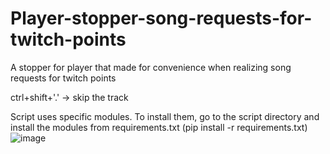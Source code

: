 # Player-stopper-song-requests-for-twitch-points
A stopper for player that made for convenience when realizing song requests for twitch points

ctrl+shift+'.' -> skip the track

Script uses specific modules. To install them, go to the script directory and install the modules from requirements.txt (pip install -r requirements.txt)
![image](https://github.com/De1ku/player-stopper-song-requests-for-twitch-points/assets/125497407/cfe6afcf-72a0-4ee7-9394-880eed26124f)
